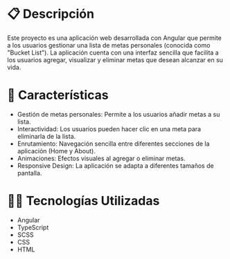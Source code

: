 # 📋 Descripción
Este proyecto es una aplicación web desarrollada con Angular que permite a los usuarios gestionar una lista de metas personales (conocida como "Bucket List"). La aplicación cuenta con una interfaz sencilla que facilita a los usuarios agregar, visualizar y eliminar metas que desean alcanzar en su vida.

# 🚀 Características
* Gestión de metas personales: Permite a los usuarios añadir metas a su lista.
* Interactividad: Los usuarios pueden hacer clic en una meta para eliminarla de la lista.
* Enrutamiento: Navegación sencilla entre diferentes secciones de la aplicación (Home y About).
* Animaciones: Efectos visuales al agregar o eliminar metas.
* Responsive Design: La aplicación se adapta a diferentes tamaños de pantalla.

# 🧑‍💻 Tecnologías Utilizadas
* Angular
* TypeScript
* SCSS
* CSS
* HTML
